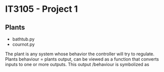 # IT3105 - Project 1

## Plants

- bathtub.py
- cournot.py

The plant is any system whose behavior the controller will try to regulate.
Plants behaviour = plants output, can be viewed as a function that converts inputs to one or more outputs. This output
/behaviour is symbolized as
